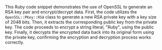 This Ruby code snippet demonstrates the use of OpenSSL to generate an RSA key pair and encrypt/decrypt data. First, the code utilizes the `OpenSSL::PKey::RSA` class to generate a new RSA private key with a key size of 2048 bits.  Then, it extracts the corresponding public key from the private key.  The code proceeds to encrypt a string literal, "Ruby", using the public key. Finally, it decrypts the encrypted data back into its original form using the private key, confirming the encryption and decryption process works correctly.